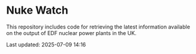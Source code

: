 # Nuke Watch

This repository includes code for retrieving the latest information available on the output of EDF nuclear power plants in the UK.

Last updated: 2025-07-09 14:16